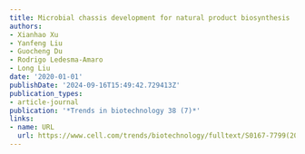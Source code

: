 ```yaml
---
title: Microbial chassis development for natural product biosynthesis
authors:
- Xianhao Xu
- Yanfeng Liu
- Guocheng Du
- Rodrigo Ledesma-Amaro
- Long Liu
date: '2020-01-01'
publishDate: '2024-09-16T15:49:42.729413Z'
publication_types:
- article-journal
publication: '*Trends in biotechnology 38 (7)*'
links:
- name: URL
  url: https://www.cell.com/trends/biotechnology/fulltext/S0167-7799(20)30002-0
---
```

